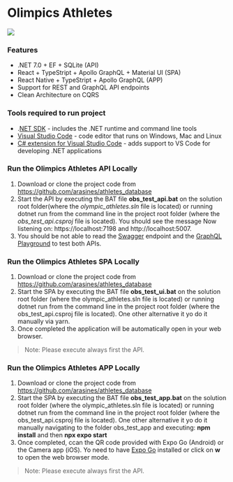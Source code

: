 # Olimpics Athletes
![](https://www.obs.tv/assets/logoOBS.svg)

### Features

-  .NET 7.0 + EF + SQLite (API)
- React + TypeStript + Apollo GraphQL + Material  UI (SPA)
- React Native + TypeStript + Apollo GraphQL (APP)
- Support for REST and GraphQL API endpoints
- Clean Architecture on CQRS

### Tools required to run project

- .[NET SDK](https://dotnet.microsoft.com/en-us/download "NET SDK") - includes the .NET runtime and command line tools
- [Visual Studio Code](https://code.visualstudio.com/ "Visual Studio Code") - code editor that runs on Windows, Mac and Linux
- [C# extension for Visual Studio Code](https://marketplace.visualstudio.com/items?itemName=ms-dotnettools.csharp "C# extension for Visual Studio Code") - adds support to VS Code for developing .NET applications

### Run the Olimpics Athletes API Locally

1. Download or clone the project code from https://github.com/arasines/athletes_database
2. Start the API by executing the BAT file **obs_test_api.bat** on the solution root folder(where the *olympic_athletes.sln* file is located) or running dotnet run from the command line  in the project root folder (where the *obs_test_api.csproj* file is located).  You should see the message Now listening on: https://localhost:7198 and http://localhost:5007.
3. You should be not able to read the [Swagger](https://localhost:7198/swagger/index.html "Swagger") endpoint and the [GraphQL Playground](https://localhost:7198/ui/playground "GraphQL Playground") to test both APIs.

### Run the Olimpics Athletes SPA Locally

1. Download or clone the project code from https://github.com/arasines/athletes_database
2. Start the SPA by executing the BAT file **obs_test_ui.bat** on the solution root folder (where the olympic_athletes.sln file is located) or running dotnet run from the command line in the project root folder (where the obs_test_api.csproj file is located).  One other alternative it yo do it manually via yarn.
3. Once completed the application will be automatically open in your web browser.

> Note: Please execute always first the API.

### Run the Olimpics Athletes APP Locally

1. Download or clone the project code from https://github.com/arasines/athletes_database
2. Start the SPA by executing the BAT file **obs_test_app.bat** on the solution root folder (where the olympic_athletes.sln file is located) or running dotnet run from the command line in the project root folder (where the obs_test_api.csproj file is located).  One other alternative it yo do it manually navigating to the folder obs_test_app and executing: **npm install** and then **npx expo start**
3. Once completed,  ccan the QR code provided with Expo Go (Android) or the Camera app (iOS). Yo need to have [Expo Go](https://expo.dev/client "Expo Go") installed or click on **w** to open the web browser mode.

> Note: Please execute always first the API.